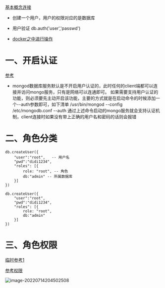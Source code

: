 [基本概念连接](https://blog.csdn.net/pangjunwei/article/details/106901927?spm=1001.2101.3001.6661.1&utm_medium=distribute.pc_relevant_t0.none-task-blog-2%7Edefault%7ECTRLIST%7ERate-1-106901927-blog-81094378.pc_relevant_antiscanv2&depth_1-utm_source=distribute.pc_relevant_t0.none-task-blog-2%7Edefault%7ECTRLIST%7ERate-1-106901927-blog-81094378.pc_relevant_antiscanv2&utm_relevant_index=1)

- 创建一个用户，用户的权限对应的是数据库

- 用户验证 db.auth('user','passwd')

- [docker之中进行操作](https://blog.csdn.net/u012017645/article/details/104694493?ops_request_misc=%257B%2522request%255Fid%2522%253A%2522165771085816781667846564%2522%252C%2522scm%2522%253A%252220140713.130102334..%2522%257D&request_id=165771085816781667846564&biz_id=0&utm_medium=distribute.pc_search_result.none-task-blog-2~all~sobaiduend~default-1-104694493-null-null.142^v32^pc_rank_34,185^v2^control&utm_term=mongo%20%E6%9D%83%E9%99%90%E8%AE%A4%E8%AF%81&spm=1018.2226.3001.4187)

# 一、开启认证

[参考](https://blog.csdn.net/five3/article/details/54632932?ops_request_misc=%257B%2522request%255Fid%2522%253A%2522165771220916782391859419%2522%252C%2522scm%2522%253A%252220140713.130102334.pc%255Fall.%2522%257D&request_id=165771220916782391859419&biz_id=0&utm_medium=distribute.pc_search_result.none-task-blog-2~all~first_rank_ecpm_v1~hot_rank-10-54632932-null-null.142^v32^pc_rank_34,185^v2^control&utm_term=mongo%20%E6%9D%83%E9%99%90%E6%9C%BA%E5%88%B6&spm=1018.2226.3001.4187)

- mongod数据库服务默认是不开启用户认证的，此时任何的client端都可以连接并访问mongo服务，只有是网络可以连通即可。
  如果需要支持用户认证的功能，则必须要先主动开启该功能，主要的方式就是在启动命令的时候添加一个--auth参数即可，如下清单
  /usr/bin/mongod --config /etc/mongodb.conf --auth
  通过上述命令启动的mongo服务就会支持认证机制，client连接时如果没有带上正确的用户名和密码的话则会报错

# 二、角色分类

```
db.createUser({
	"user":"root",   -- 用户名
	"pwd":"didi1234",
	"roles": [{
		role: "root", -- 角色
		db:"admin" -- 所属数据库
	}]
})

db.createUser({
	"user":"root", 
	"pwd":"didi1234",
	"roles": [{
		role: "root", 
		db:"admin"
	}]
})
```





# 三、角色权限

[临时参考1](https://blog.csdn.net/qq_40530622/article/details/112208549?ops_request_misc=%257B%2522request%255Fid%2522%253A%2522165771220916782391859419%2522%252C%2522scm%2522%253A%252220140713.130102334.pc%255Fall.%2522%257D&request_id=165771220916782391859419&biz_id=0&utm_medium=distribute.pc_search_result.none-task-blog-2~all~first_rank_ecpm_v1~hot_rank-7-112208549-null-null.142^v32^pc_rank_34,185^v2^control&utm_term=mongo%20%E6%9D%83%E9%99%90%E6%9C%BA%E5%88%B6&spm=1018.2226.3001.4187)





[参考权限](https://blog.csdn.net/weixin_30407099/article/details/98896355?ops_request_misc=%257B%2522request%255Fid%2522%253A%2522165779688416780357256038%2522%252C%2522scm%2522%253A%252220140713.130102334..%2522%257D&request_id=165779688416780357256038&biz_id=0&utm_medium=distribute.pc_search_result.none-task-blog-2~all~baidu_landing_v2~default-1-98896355-null-null.142^v32^pc_rank_34,185^v2^control&utm_term=mongo%20%E6%9D%83%E9%99%90%E8%AE%BE%E7%BD%AE&spm=1018.2226.3001.4187)

![image-20220714204502508](https://yrecord.oss-cn-hangzhou.aliyuncs.com/picture/202207142045313.png)